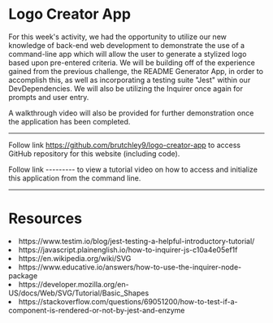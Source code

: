 # Logo Creator App


For this week's activity, we had the opportunity to utilize our new knowledge of back-end web development to demonstrate the use of a command-line app which will allow the user to generate a stylized logo based upon pre-entered criteria. We will be building off of the experience gained from the previous challenge, the README Generator App, in order to accomplish this, as well as incorporating a testing suite "Jest" within our DevDependencies. We will also be utilizing the Inquirer once again for prompts and user entry.

A walkthrough video will also be provided for further demonstration once the application has been completed.
    

---
    

Follow link https://github.com/brutchley9/logo-creator-app to access GitHub repository for this website (including code).

Follow link --------- to view a tutorial video on how to access and initialize this application from the command line.


---
    
    
# Resources
    
<li>https://www.testim.io/blog/jest-testing-a-helpful-introductory-tutorial/</li>

<li>https://javascript.plainenglish.io/how-to-inquirer-js-c10a4e05ef1f</li>

<li>https://en.wikipedia.org/wiki/SVG</li>

<li>https://www.educative.io/answers/how-to-use-the-inquirer-node-package</li>

<li>https://developer.mozilla.org/en-US/docs/Web/SVG/Tutorial/Basic_Shapes</li>

<li>https://stackoverflow.com/questions/69051200/how-to-test-if-a-component-is-rendered-or-not-by-jest-and-enzyme</li>